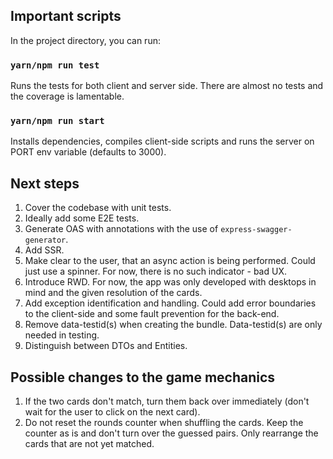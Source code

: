 ## Important scripts

In the project directory, you can run:

### `yarn/npm run test`

Runs the tests for both client and server side.
There are almost no tests and the coverage is lamentable. 

### `yarn/npm run start`

Installs dependencies, compiles client-side scripts and runs the server on PORT env variable (defaults to 3000).

## Next steps

1. Cover the codebase with unit tests.
2. Ideally add some E2E tests.
3. Generate OAS with annotations with the use of `express-swagger-generator`. 
4. Add SSR.
5. Make clear to the user, that an async action is being performed. Could just use a spinner. For now, there is no such indicator - bad UX.
6. Introduce RWD. For now, the app was only developed with desktops in mind and the given resolution of the cards.
7. Add exception identification and handling. Could add error boundaries to the client-side and some fault prevention for the back-end.
8. Remove data-testid(s) when creating the bundle. Data-testid(s) are only needed in testing. 
9. Distinguish between DTOs and Entities.

## Possible changes to the game mechanics

1. If the two cards don't match, turn them back over immediately (don't wait for the user to click on the next card).
2. Do not reset the rounds counter when shuffling the cards. Keep the counter as is and don't turn over the guessed pairs. 
   Only rearrange the cards that are not yet matched.
